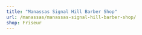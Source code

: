 ```yaml
---
title: "Manassas Signal Hill Barber Shop"
url: /manassas/manassas-signal-hill-barber-shop/
shop: Friseur
---
```

